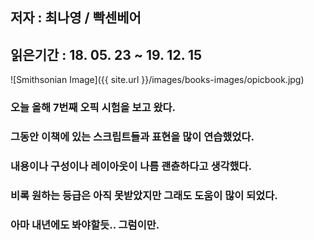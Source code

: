 ## 저자 : 최나영 / 빡센베어

## 읽은기간 : 18. 05. 23  ~ 19. 12. 15

![Smithsonian Image]({{ site.url }}/images/books-images/opicbook.jpg)

### 오늘 올해 7번째 오픽 시험을 보고 왔다.

### 그동안 이책에 있는 스크립트들과 표현을 많이 연습했었다.

### 내용이나 구성이나 레이아웃이 나름 괜츈하다고 생각했다.

### 비록 원하는 등급은 아직 못받았지만 그래도 도움이 많이 되었다.

### 아마 내년에도 봐야할듯.. 그럼이만.

